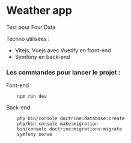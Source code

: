 # Weather app

Test pour Four Data

Techno utilisées :

- Vitejs, Vuejs avec Vuetify en front-end
- Symfony en back-end

### Les commandes pour lancer le projet :

Font-end

```
    npm run dev
```

Back-end

```
    php bin/console doctrine:database:create
    php/bin console make:migration
    bin/console doctrine:migrations:migrate
    symfony serve
```
